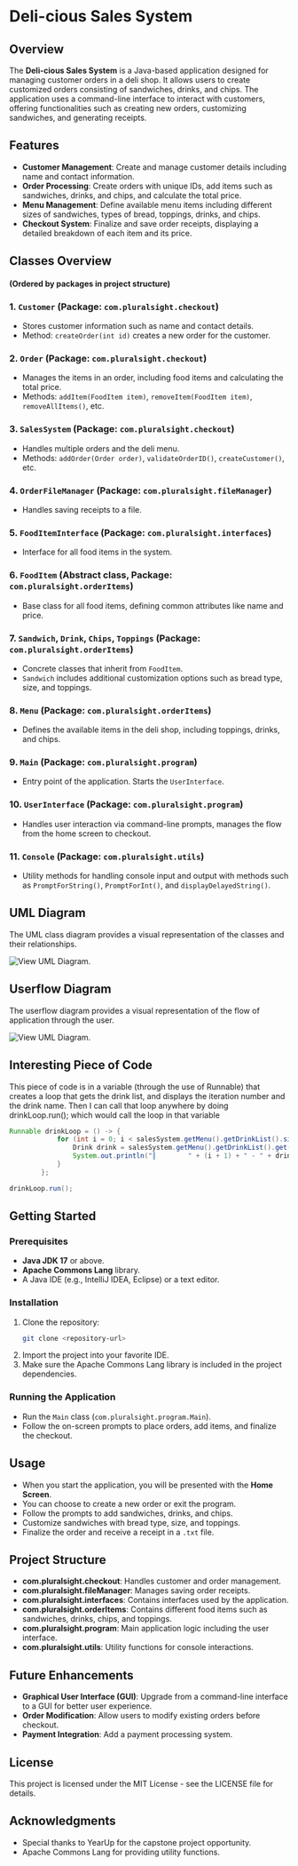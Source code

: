 # Deli-cious Sales System

## Overview
The **Deli-cious Sales System** is a Java-based application designed for managing customer orders in a deli shop. It allows users to create customized orders consisting of sandwiches, drinks, and chips. The application uses a command-line interface to interact with customers, offering functionalities such as creating new orders, customizing sandwiches, and generating receipts.

## Features
- **Customer Management**: Create and manage customer details including name and contact information.
- **Order Processing**: Create orders with unique IDs, add items such as sandwiches, drinks, and chips, and calculate the total price.
- **Menu Management**: Define available menu items including different sizes of sandwiches, types of bread, toppings, drinks, and chips.
- **Checkout System**: Finalize and save order receipts, displaying a detailed breakdown of each item and its price.

## Classes Overview 
#### (Ordered by packages in project structure)
### 1. `Customer` (Package: `com.pluralsight.checkout`)
- Stores customer information such as name and contact details.
- Method: `createOrder(int id)` creates a new order for the customer.

### 2. `Order` (Package: `com.pluralsight.checkout`)
- Manages the items in an order, including food items and calculating the total price.
- Methods: `addItem(FoodItem item)`, `removeItem(FoodItem item)`, `removeAllItems()`, etc.

### 3. `SalesSystem` (Package: `com.pluralsight.checkout`)
- Handles multiple orders and the deli menu.
- Methods: `addOrder(Order order)`, `validateOrderID()`, `createCustomer()`, etc.

### 4. `OrderFileManager` (Package: `com.pluralsight.fileManager`)
- Handles saving receipts to a file.

### 5. `FoodItemInterface` (Package: `com.pluralsight.interfaces`)
- Interface for all food items in the system.

### 6. `FoodItem` (Abstract class, Package: `com.pluralsight.orderItems`)
- Base class for all food items, defining common attributes like name and price.

### 7. `Sandwich`, `Drink`, `Chips`, `Toppings` (Package: `com.pluralsight.orderItems`)
- Concrete classes that inherit from `FoodItem`.
- `Sandwich` includes additional customization options such as bread type, size, and toppings.

### 8. `Menu` (Package: `com.pluralsight.orderItems`)
- Defines the available items in the deli shop, including toppings, drinks, and chips.

### 9. `Main` (Package: `com.pluralsight.program`)
- Entry point of the application. Starts the `UserInterface`.

### 10. `UserInterface` (Package: `com.pluralsight.program`)
- Handles user interaction via command-line prompts, manages the flow from the home screen to checkout.

### 11. `Console` (Package: `com.pluralsight.utils`)
- Utility methods for handling console input and output with methods such as `PromptForString()`, `PromptForInt()`, and `displayDelayedString()`.

## UML Diagram
The UML class diagram provides a visual representation of the classes and their relationships.

![View UML Diagram](src/main/java/com/pluralsight/resources/ClassDiagram.png).

## Userflow Diagram
The userflow diagram provides a visual representation of the flow of application through the user.

![View UML Diagram](src/main/java/com/pluralsight/resources/UserflowDiagram.jpg).

## Interesting Piece of Code
This piece of code is in a variable (through the use of Runnable) that creates a loop that gets the drink list, and displays the iteration number and the drink name. Then I can call that loop anywhere by doing drinkLoop.run(); which would call the loop in that variable

```java
Runnable drinkLoop = () -> {
            for (int i = 0; i < salesSystem.getMenu().getDrinkList().size(); i++) {
                Drink drink = salesSystem.getMenu().getDrinkList().get(i);
                System.out.println("║        " + (i + 1) + " - " + drink.getName() + "                         ║");
            }
        };

drinkLoop.run();
```

## Getting Started
### Prerequisites
- **Java JDK 17** or above.
- **Apache Commons Lang** library.
- A Java IDE (e.g., IntelliJ IDEA, Eclipse) or a text editor.

### Installation
1. Clone the repository:
   ```bash
   git clone <repository-url>
   ```
2. Import the project into your favorite IDE.
3. Make sure the Apache Commons Lang library is included in the project dependencies.

### Running the Application
- Run the `Main` class (`com.pluralsight.program.Main`).
- Follow the on-screen prompts to place orders, add items, and finalize the checkout.

## Usage
- When you start the application, you will be presented with the **Home Screen**.
- You can choose to create a new order or exit the program.
- Follow the prompts to add sandwiches, drinks, and chips.
- Customize sandwiches with bread type, size, and toppings.
- Finalize the order and receive a receipt in a `.txt` file.

## Project Structure
- **com.pluralsight.checkout**: Handles customer and order management.
- **com.pluralsight.fileManager**: Manages saving order receipts.
- **com.pluralsight.interfaces**: Contains interfaces used by the application.
- **com.pluralsight.orderItems**: Contains different food items such as sandwiches, drinks, chips, and toppings.
- **com.pluralsight.program**: Main application logic including the user interface.
- **com.pluralsight.utils**: Utility functions for console interactions.

## Future Enhancements
- **Graphical User Interface (GUI)**: Upgrade from a command-line interface to a GUI for better user experience.
- **Order Modification**: Allow users to modify existing orders before checkout.
- **Payment Integration**: Add a payment processing system.

## License
This project is licensed under the MIT License - see the LICENSE file for details.

## Acknowledgments
- Special thanks to YearUp for the capstone project opportunity.
- Apache Commons Lang for providing utility functions.

